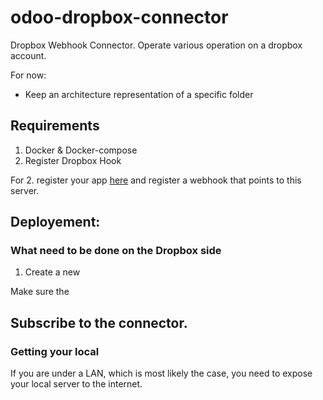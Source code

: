 # odoo-dropbox-connector

Dropbox Webhook Connector. Operate various operation on a dropbox account.

For now: 
  - Keep an architecture representation of a specific folder 

  
## Requirements
  1. Docker & Docker-compose 
  2. Register Dropbox Hook
 
 For 2. register your app [here](https://www.dropbox.com/developers/apps) and register a webhook that points to this server.

## Deployement:

### What need to be done on the Dropbox side

1. Create a new 

Make sure the 
  
## Subscribe to the connector.


### Getting your local
If you are under a LAN, which is most likely the case, you need to expose your local server to the internet. 
